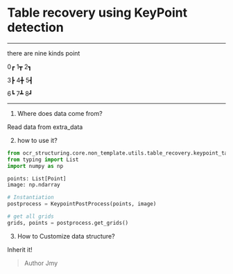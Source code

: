 # Table recovery using KeyPoint detection

-----
there are nine kinds point

0┏  1┳  2┓

3┣  4╋  5┫

6┗  7┻  8┛

-----
1. Where does data come from?  

Read data from extra_data

2. how to use it?
```python
from ocr_structuring.core.non_template.utils.table_recovery.keypoint_table import KeypointPostProcess, Point
from typing import List
import numpy as np

points: List[Point]
image: np.ndarray

# Instantiation
postprocess = KeypointPostProcess(points, image)

# get all grids        
grids, points = postprocess.get_grids()
```

3. How to Customize data structure?

Inherit it!

> Author Jmy